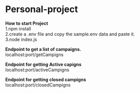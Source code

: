 # Personal-project

**How to start Project** <br>
1.npm install <br>
2.create a .env file and copy the sample.env data and paste it. <br>
3.node index.js <br>


**Endpoint to get a list of campaigns.** <br>
localhost:port/getCampigns 

**Endpoint for getting Active capigns** <br>
localhost:port/activeCampigns

**Endpoint for getting closed campigns** <br>
localhost:port/closedCampigns
